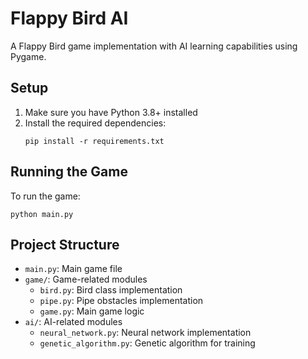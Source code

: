 # Flappy Bird AI

A Flappy Bird game implementation with AI learning capabilities using Pygame.

## Setup

1. Make sure you have Python 3.8+ installed
2. Install the required dependencies:
   ```
   pip install -r requirements.txt
   ```

## Running the Game

To run the game:
```
python main.py
```

## Project Structure

- `main.py`: Main game file
- `game/`: Game-related modules
  - `bird.py`: Bird class implementation
  - `pipe.py`: Pipe obstacles implementation
  - `game.py`: Main game logic
- `ai/`: AI-related modules
  - `neural_network.py`: Neural network implementation
  - `genetic_algorithm.py`: Genetic algorithm for training 